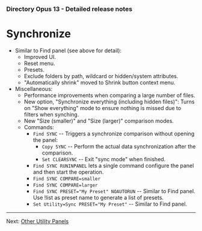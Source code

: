 ### Directory Opus 13 - Detailed release notes

# Synchronize

- Similar to Find panel (see above for detail):
  - Improved UI.
  - Reset menu.
  - Presets.
  - Exclude folders by path, wildcard or hidden/system attributes.
  - "Automatically shrink" moved to Shrink button context menu.
- Miscellaneous:
  - Performance improvements when comparing a large number of files.
  - New option, "Synchronize everything (including hidden files)": Turns on "Show everything" mode to ensure nothing is missed due to filters when synching.
  - New "Size (smaller)" and "Size (larger)" comparison modes.
  - Commands:
    - `Find SYNC` -- Triggers a synchronize comparison without opening the panel:
      - `Copy SYNC` -- Perform the actual data synchronization after the comparison.
      - `Set CLEARSYNC` -- Exit "sync mode" when finished.
    - `Find SYNC RUNINPANEL` lets a single command configure the panel and then start the operation.
    - `Find SYNC COMPARE=smaller`
    - `Find SYNC COMPARE=larger`
    - `Find SYNC PRESET="My Preset" NOAUTORUN` -- Similar to Find panel. Use !list as preset name to generate a list of presets.
    - `Set Utility=Sync PRESET="My Preset"` -- Similar to Find panel.

------------------------------------------------------------------------

Next: [Other Utility Panels](/Manual/release_history/opus13_detailed/other_util.md)
